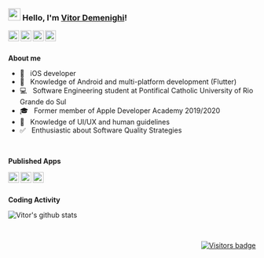### <img src="https://media.giphy.com/media/hvRJCLFzcasrR4ia7z/giphy.gif" width="25px"> Hello, I'm [Vitor Demenighi](https://vitorm2.github.io/)!

<p align="left">
<a href="https://www.linkedin.com/in/vitor-luiz-lima-demenighi"><img align="left" alt="Vitor's LinkedIn" width="22px" src="https://www.flaticon.com/svg/static/icons/svg/174/174857.svg" /></a>
<a href="mailto:vitor_m2@hotmail.com"> <img align="left" alt="My e-mail" width="22px" src="https://www.flaticon.com/svg/static/icons/svg/888/888853.svg" /></a>
<a href="https://open.spotify.com/user/12176646726?si=5QSFSvVoSy6ie-_IF_XYVw"> <img align="left" alt="Vitor's Spotify" width="22px" src="https://www.flaticon.com/svg/static/icons/svg/2111/2111624.svg" /> </a>
<a href="https://www.instagram.com/vitordemenighi/"> <img align="left" alt="Vitor's Instagram" width="22px" src="https://upload.wikimedia.org/wikipedia/commons/a/a5/Instagram_icon.png" /></a>
 </p>
 
</br>
</br>

**About me**

- 🍎 &nbsp; iOS developer
- 📱 &nbsp; Knowledge of Android and multi-platform development (Flutter)
- 💻 &nbsp; Software Engineering student at Pontifical Catholic University of Rio Grande do Sul
- 🎓 &nbsp; Former member of Apple Developer Academy 2019/2020
- 📝 &nbsp; Knowledge of UI/UX and human guidelines
- ✅ &nbsp; Enthusiastic about Software Quality Strategies

</br>

**Published Apps**

<p align="left">
<a href="https://apps.apple.com/br/app/graphi/id1463434493">
<img align="left" width="22px" alt="Graphi" src="https://is4-ssl.mzstatic.com/image/thumb/Purple124/v4/6b/5d/28/6b5d288d-09c1-c319-06ab-0c1259c56391/AppIcon-0-0-1x_U007emarketing-0-0-0-8-0-0-sRGB-0-0-0-GLES2_U002c0-512MB-85-220-0-0.png/292x0w.webp"/></a>

<a href="https://apps.apple.com/us/app/niteline-tower-defense/id1485669045">
<img align="left" width="22px" alt="Niteline" src="https://is3-ssl.mzstatic.com/image/thumb/Purple114/v4/cd/ad/eb/cdadeb01-1771-1940-0af2-15362341241a/AppIcon-0-0-1x_U007emarketing-0-0-0-10-0-0-sRGB-0-0-0-GLES2_U002c0-512MB-85-220-0-0.png/292x0w.webp"/></a>

<a href="https://apps.apple.com/us/app/benditas-m%C3%A3es/id1521852507">
<img align="left"  width="22px" alt="Benditas Mães" src="https://is1-ssl.mzstatic.com/image/thumb/Purple114/v4/91/87/80/9187800a-d983-fd3b-c7ee-f08b7a3615da/AppIcon-0-0-1x_U007emarketing-0-0-0-10-0-0-sRGB-0-0-0-GLES2_U002c0-512MB-85-220-0-0.png/292x0w.webp"/></a>
</p>

</br>
</br>

**Coding Activity**

<p align="left">
  <img src="https://github-readme-stats.vercel.app/api?username=vitorm2&show_icons=true&theme=tokyonight" alt="Vitor's github stats" />
</p>

<br/>
<p align="right">
  <a href="https://badges.pufler.dev">
      <img src="https://badges.pufler.dev/visits/vitorm2/vitorm2" alt="Visitors badge" />
   </a>
</p>
